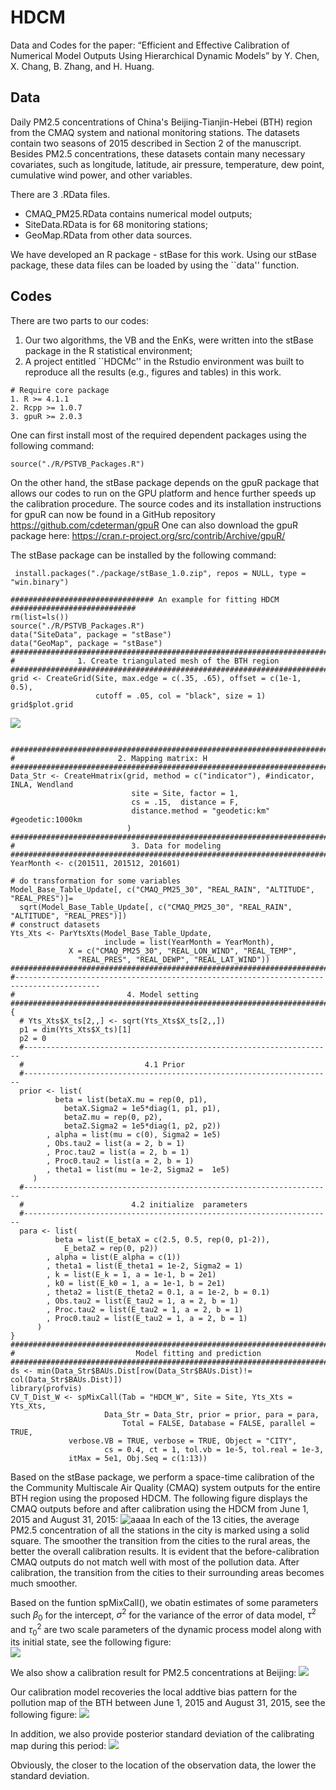 # HDCM
Data and Codes for the paper: “Efficient and Effective Calibration of Numerical Model Outputs Using Hierarchical Dynamic Models” by Y. Chen, X. Chang, B. Zhang, and H. Huang. 

## Data
Daily PM2.5 concentrations of China's Beijing-Tianjin-Hebei (BTH) region from the CMAQ system and national monitoring stations. The datasets contain two seasons of 2015 described in Section 2 of the manuscript. Besides PM2.5 concentrations, these datasets contain many necessary covariates, such as longitude, latitude, air pressure, temperature, dew point, cumulative wind power, and other variables.

There are 3 .RData files. 
-	CMAQ_PM25.RData contains numerical model outputs;
-	SiteData.RData is for 68 monitoring stations;
-	GeoMap.RData from other data sources. 

We have developed an R package - stBase for this work. Using our stBase package, these data files can be loaded by using the ``data'' function. 

## Codes
There are two parts to our codes: 
1. Our two algorithms, the VB and the EnKs, were written into the stBase package in the R statistical environment;
2. A project entitled ``HDCMc'' in the Rstudio environment was built to reproduce all the results (e.g., figures and tables) in this work. 

```
# Require core package
1. R >= 4.1.1
2. Rcpp >= 1.0.7
3. gpuR >= 2.0.3
```
One can first install most of the required dependent packages using the following command:
```
source("./R/PSTVB_Packages.R")
```
On the other hand, the stBase package depends on the gpuR package that allows our codes to run on the GPU platform and hence further speeds up the calibration procedure. The source codes and its installation instructions for gpuR can now be found in a GitHub repository https://github.com/cdeterman/gpuR One can also download the gpuR package here: https://cran.r-project.org/src/contrib/Archive/gpuR/

The stBase package can be installed by the following command:
```
 install.packages("./package/stBase_1.0.zip", repos = NULL, type = "win.binary")
```


```
################################ An example for fitting HDCM ############################
rm(list=ls())
source("./R/PSTVB_Packages.R")
data("SiteData", package = "stBase")
data("GeoMap", package = "stBase")
##########################################################################################
#              1. Create triangulated mesh of the BTH region
##########################################################################################
grid <- CreateGrid(Site, max.edge = c(.35, .65), offset = c(1e-1, 0.5),
                   cutoff = .05, col = "black", size = 1)
grid$plot.grid
```
![](./HDCMc/figure/Fig4.png)
```

##########################################################################################
#                       2. Mapping matrix: H
##########################################################################################
Data_Str <- CreateHmatrix(grid, method = c("indicator"), #indicator, INLA, Wendland
                           site = Site, factor = 1, 
                           cs = .15,  distance = F,
                           distance.method = "geodetic:km" #geodetic:1000km
                          )
##########################################################################################
#                          3. Data for modeling 
##########################################################################################
YearMonth <- c(201511, 201512, 201601)

# do transformation for some variables 
Model_Base_Table_Update[, c("CMAQ_PM25_30", "REAL_RAIN", "ALTITUDE", "REAL_PRES")]=
  sqrt(Model_Base_Table_Update[, c("CMAQ_PM25_30", "REAL_RAIN", "ALTITUDE", "REAL_PRES")])
# construct datasets  
Yts_Xts <- ParYtsXts(Model_Base_Table_Update, 
                     include = list(YearMonth = YearMonth),
		     X = c("CMAQ_PM25_30", "REAL_LON_WIND", "REAL_TEMP",
			   "REAL_PRES", "REAL_DEWP", "REAL_LAT_WIND"))
##########################################################################################
#-----------------------------------------------------------------------------------------
#                         4. Model setting
##########################################################################################
{
  # Yts_Xts$X_ts[2,,] <- sqrt(Yts_Xts$X_ts[2,,])
  p1 = dim(Yts_Xts$X_ts)[1]
  p2 = 0
  #---------------------------------------------------------------------
  #                           4.1 Prior
  #---------------------------------------------------------------------
  prior <- list(
	      beta = list(betaX.mu = rep(0, p1),
			betaX.Sigma2 = 1e5*diag(1, p1, p1),
			betaZ.mu = rep(0, p2),
			betaZ.Sigma2 = 1e5*diag(1, p2, p2))
	    , alpha = list(mu = c(0), Sigma2 = 1e5)
	    , Obs.tau2 = list(a = 2, b = 1)
	    , Proc.tau2 = list(a = 2, b = 1)
	    , Proc0.tau2 = list(a = 2, b = 1)
	    , theta1 = list(mu = 1e-2, Sigma2 =  1e5)
	 )
  #---------------------------------------------------------------------
  #                        4.2 initialize  parameters
  #---------------------------------------------------------------------
  para <- list(
	      beta = list(E_betaX = c(2.5, 0.5, rep(0, p1-2)), 
			E_betaZ = rep(0, p2))
	    , alpha = list(E_alpha = c(1))
	    , theta1 = list(E_theta1 = 1e-2, Sigma2 = 1)
	    , k = list(E_k = 1, a = 1e-1, b = 2e1)
	    , k0 = list(E_k0 = 1, a = 1e-1, b = 2e1)
	    , theta2 = list(E_theta2 = 0.1, a = 1e-2, b = 0.1) 
	    , Obs.tau2 = list(E_tau2 = 1, a = 2, b = 1)
	    , Proc.tau2 = list(E_tau2 = 1, a = 2, b = 1)
	    , Proc0.tau2 = list(E_tau2 = 1, a = 2, b = 1)
	  )
}
##########################################################################################
#                           Model fitting and prediction
##########################################################################################
ds <- min(Data_Str$BAUs.Dist[row(Data_Str$BAUs.Dist)!= col(Data_Str$BAUs.Dist)])
library(profvis)
CV_T_Dist_W <- spMixCall(Tab = "HDCM_W", Site = Site, Yts_Xts = Yts_Xts, 
            		 Data_Str = Data_Str, prior = prior, para = para, 
                         Total = FALSE, Database = FALSE, parallel = TRUE, 
			 verbose.VB = TRUE, verbose = TRUE, Object = "CITY",
            		 cs = 0.4, ct = 1, tol.vb = 1e-5, tol.real = 1e-3, 
			 itMax = 5e1, Obj.Seq = c(1:13))
```
Based on the stBase package, we perform a space-time calibration of the the Community Multiscale Air Quality (CMAQ) system outputs for the entire BTH region using the proposed HDCM. The following figure displays the CMAQ outputs before and after calibration using the HDCM from June 1, 2015 and August 31, 2015:
![aaaa](./HDCMc/figure/FigS3_Cali.png)
In each of the 13 cities, the average PM2.5 concentration of all the stations in the city is marked using a solid square. The smoother the transition from the cities to the rural areas, the better the overall calibration results. It is evident that the before-calibration CMAQ outputs do not match well with most of the pollution data. After calibration, the transition from the cities to their surrounding areas becomes much smoother.

Based on the funtion spMixCall(), we obatin estimates of some parameters such $`\beta_0`$ for the intercept, $`\sigma^2`$ for the variance of the error of data model,  $`\tau^2`$ and  $`\tau_0^2`$ are two scale parameters of the dynamic process model along with its initial state, see the following figure:  
![](./HDCMc/figure/Estimate_para.png)

We also show a calibration result for PM2.5 concentrations at Beijing:
![](./HDCMc/figure/Fig7_Beijing_S.png)

Our calibration model recoveries the local addtive bias pattern for the pollution map of the BTH between June 1, 2015 and August 31, 2015, see the following figure:
![](./HDCMc/figure/Fig_S_wts.png)

In addition, we also provide posterior standard deviation of the calibrating map during this period:
![](./HDCMc/figure/Fig_S_sd.png)

Obviously, the closer to the location of the observation data, the lower the standard deviation.

